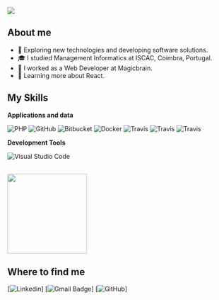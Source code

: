 ![](https://komarev.com/ghpvc/?username=pedrotiagojesus&color=006bed)

## About me

- 🤔 Exploring new technologies and developing software solutions.
- 🎓 I studied Management Informatics at ISCAC, Coimbra, Portugal.
- 💼 I worked as a Web Developer at Magicbrain.
- 🌱 Learning more about React.

## My Skills

**Applications and data**

![PHP](https://img.shields.io/badge/-PHP-333333?style=flat=&logo=PHP)
![GitHub](https://img.shields.io/badge/-JavaScript-333333?style=flat&logo=JavaScript)
![Bitbucket](https://img.shields.io/badge/-CSS-333333?style=flat&logo=CSS3)
![Docker](https://img.shields.io/badge/-MySQL-333333?style=flat&logo=MySQL)
![Travis](https://img.shields.io/badge/-Bootstrap-333333?style=flat&logo=Bootstrap)
![Travis](https://img.shields.io/badge/-JQuery-333333?style=flat&logo=JQuery)
![Travis](https://img.shields.io/badge/-React-333333?style=flat&logo=React)

**Development Tools**

![Visual Studio Code](https://img.shields.io/badge/-Visual%20Studio%20Code-333333?style=flat&logo=visual-studio-code&logoColor=007ACC)

<br/>

<a href="https://github.com/pedrotiagojesus" title="Perfil do Iuri">
  <img height="180em" src="https://github-readme-stats.vercel.app/api?username=pedrotiagojesus&theme=dracula&show_icons=true" />
</a>

## Where to find me

[![Linkedin](https://img.shields.io/badge/-Pedro_Jesus-blue?style=flat-square&logo=Linkedin&logoColor=white&link=https://www.linkedin.com/in/pedro-jesus-7a1654140/)]
[![Gmail Badge](https://img.shields.io/badge/-pedrotiagojesus1995@gmail.com-006bed?style=flat-square&logo=Gmail&logoColor=white&link=mailto:pedrotiagojesus1995@gmail.com)]
[![GitHub](https://img.shields.io/github/followers/pedrotiagojesus?label=follow&style=social)]